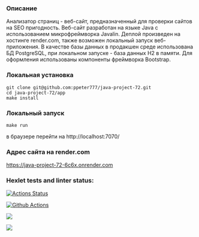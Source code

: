 ### Описание
Анализатор страниц - веб-сайт, предназначенный для проверки сайтов на SEO пригодность. Веб-сайт разработан на языке Java с использованием микрофреймворка Javalin. Деплой произведен на хостинге render.com, также возможен локальный запуск веб-приложения. В качестве базы данных в продакшен среде использована БД PostgreSQL, при локальном запуске - база данных H2 в памяти. Для оформления использованы компоненты фреймворка Bootstrap.

### Локальная установка 

    git clone git@github.com:ppeter777/java-project-72.git
    cd java-project-72/app
    make install
    
### Локальный запуск
    
    make run

в браузере перейти на http://localhost:7070/

### Адрес сайта на render.com
https://java-project-72-6c6x.onrender.com

### Hexlet tests and linter status:
[![Actions Status](https://github.com/ppeter777/java-project-72/actions/workflows/hexlet-check.yml/badge.svg)](https://github.com/ppeter777/java-project-72/actions)

[![Github Actions](https://github.com/ppeter777/java-project-72/actions/workflows/my_workflow.yml/badge.svg)](https://github.com/ppeter777/java-project-72/actions/workflows/my_workflow.yml)

<a href="https://codeclimate.com/github/ppeter777/java-project-72/maintainability"><img src="https://api.codeclimate.com/v1/badges/ddadaeaa321242c5cfa6/maintainability" /></a>

<a href="https://codeclimate.com/github/ppeter777/java-project-72/test_coverage"><img src="https://api.codeclimate.com/v1/badges/ddadaeaa321242c5cfa6/test_coverage" /></a>


